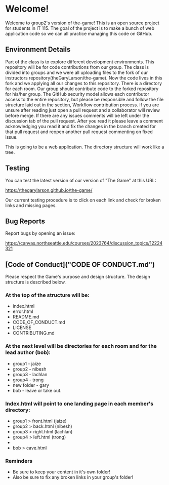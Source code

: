 # Welcome!

Welcome to group2's version of the-game! This is an open source project for students in IT 115. The goal of the project is to make a bunch of web application code so we can all practice managing this code on GitHub. 

## Environment Details

Part of the class is to explore different development environments. This repository will be for code contributions from our group. The class is divided into groups and we were all uploading files to the fork of our instructors repository(theGaryLarson/the-game). Now the code lives in this fork and we applying all our changes to this repository.
There is a directory for each room. Our group should  contribute code to the forked repository for his/her group. The GitHub security model allows each contributor access to the entire repository, but please be responsible and follow the file structure laid out in the section, Workflow contribution process. If you are unsure after reading just open a pull request and a collaborator will review before merge. If there are any issues comments will be left under the discussion tab of the pull request. After you read it please leave a comment acknowledging you read it and fix the changes in the branch created for that pull request and reopen another pull request commenting on fixed issue.

This is going to be a web application. The directory structure will work like a tree.

## Testing

You can test the latest version of our version of "The Game" at this URL:

https://thegarylarson.github.io/the-game/

Our current testing procedure is to click on each link and check for broken links and missing pages. 

## Bug Reports

Report bugs by opening an issue:

https://canvas.northseattle.edu/courses/2023764/discussion_topics/12224321

## [Code of Conduct]("CODE OF CONDUCT.md")

Please respect the Game's purpose and design structure. The design structure is described below. 

### At the top of the structure will be:

* index.html
* error.html
* README.md
* CODE_OF_CONDUCT.md
* LICENSE
* CONTRIBUTING.md

### At the next level will be directories for each room and for the lead author (bob):

* group1 - jaize
* group2 - nibesh
* group3 - lachlan
* group4 - trong
* new folder - gary
* bob - leave or take out.

### Index.html will point to one landing page in each member's directory:

* group1 > front.html (jaize)
* group2 > back.html  (nibesh)
* group3 > right.html (lachlan)
* group4 > left.html  (trong)
*
* bob > cave.html

### Reminders

* Be sure to keep your content in it's own folder!
* Also be sure to fix any broken links in your group's folder!


